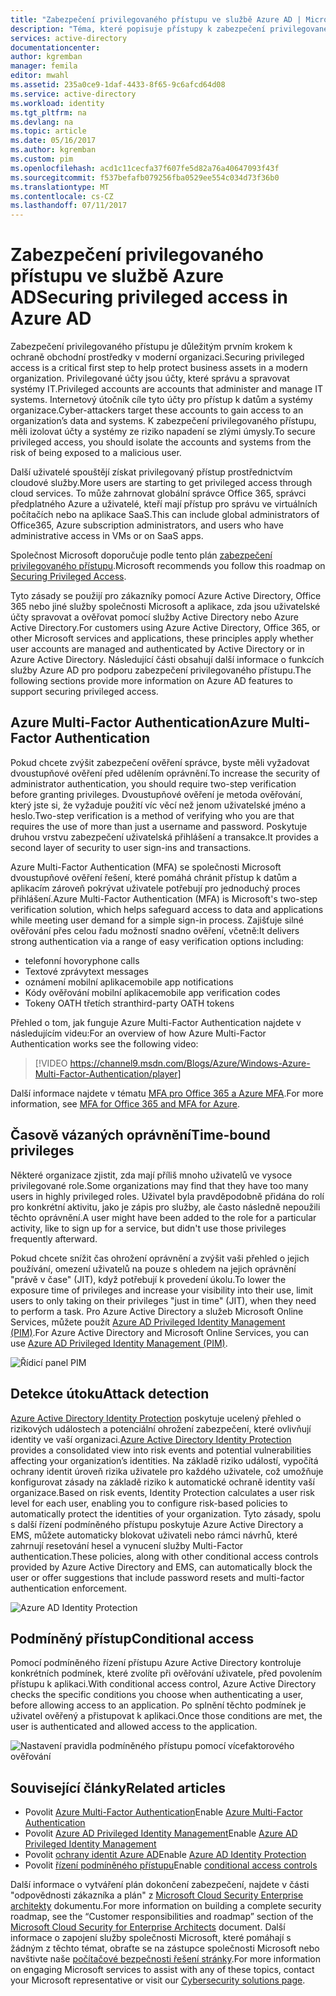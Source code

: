 ```yaml
---
title: "Zabezpečení privilegovaného přístupu ve službě Azure AD | Microsoft Docs"
description: "Téma, které popisuje přístupy k zabezpečení privilegovaného přístupu v Azure, Azure Active Directory a služeb Microsoft Online Services."
services: active-directory
documentationcenter: 
author: kgremban
manager: femila
editor: mwahl
ms.assetid: 235a0ce9-1daf-4433-8f65-9c6afcd64d08
ms.service: active-directory
ms.workload: identity
ms.tgt_pltfrm: na
ms.devlang: na
ms.topic: article
ms.date: 05/16/2017
ms.author: kgremban
ms.custom: pim
ms.openlocfilehash: acd1c11cecfa37f607fe5d82a76a40647093f43f
ms.sourcegitcommit: f537befafb079256fba0529ee554c034d73f36b0
ms.translationtype: MT
ms.contentlocale: cs-CZ
ms.lasthandoff: 07/11/2017
---
```

# <a name="securing-privileged-access-in-azure-ad"></a><span data-ttu-id="cbb3e-103">Zabezpečení privilegovaného přístupu ve službě Azure AD</span><span class="sxs-lookup"><span data-stu-id="cbb3e-103">Securing privileged access in Azure AD</span></span>
<span data-ttu-id="cbb3e-104">Zabezpečení privilegovaného přístupu je důležitým prvním krokem k ochraně obchodní prostředky v moderní organizaci.</span><span class="sxs-lookup"><span data-stu-id="cbb3e-104">Securing privileged access is a critical first step to help protect business assets in a modern organization.</span></span> <span data-ttu-id="cbb3e-105">Privilegované účty jsou účty, které správu a spravovat systémy IT.</span><span class="sxs-lookup"><span data-stu-id="cbb3e-105">Privileged accounts are accounts that administer and manage IT systems.</span></span> <span data-ttu-id="cbb3e-106">Internetový útočník cíle tyto účty pro přístup k datům a systémy organizace.</span><span class="sxs-lookup"><span data-stu-id="cbb3e-106">Cyber-attackers target these accounts to gain access to an organization’s data and systems.</span></span> <span data-ttu-id="cbb3e-107">K zabezpečení privilegovaného přístupu, měli izolovat účty a systémy ze riziko napadení se zlými úmysly.</span><span class="sxs-lookup"><span data-stu-id="cbb3e-107">To secure privileged access, you should isolate the accounts and systems from the risk of being exposed to a malicious user.</span></span>

<span data-ttu-id="cbb3e-108">Další uživatelé spouštějí získat privilegovaný přístup prostřednictvím cloudové služby.</span><span class="sxs-lookup"><span data-stu-id="cbb3e-108">More users are starting to get privileged access through cloud services.</span></span> <span data-ttu-id="cbb3e-109">To může zahrnovat globální správce Office 365, správci předplatného Azure a uživatelé, kteří mají přístup pro správu ve virtuálních počítačích nebo na aplikace SaaS.</span><span class="sxs-lookup"><span data-stu-id="cbb3e-109">This can include global administrators of Office365, Azure subscription administrators, and users who have administrative access in VMs or on SaaS apps.</span></span>

<span data-ttu-id="cbb3e-110">Společnost Microsoft doporučuje podle tento plán [zabezpečení privilegovaného přístupu](https://technet.microsoft.com/library/mt631194.aspx).</span><span class="sxs-lookup"><span data-stu-id="cbb3e-110">Microsoft recommends you follow this roadmap on [Securing Privileged Access](https://technet.microsoft.com/library/mt631194.aspx).</span></span>

<span data-ttu-id="cbb3e-111">Tyto zásady se použijí pro zákazníky pomocí Azure Active Directory, Office 365 nebo jiné služby společnosti Microsoft a aplikace, zda jsou uživatelské účty spravovat a ověřovat pomocí služby Active Directory nebo Azure Active Directory.</span><span class="sxs-lookup"><span data-stu-id="cbb3e-111">For customers using Azure Active Directory, Office 365, or other Microsoft services and applications, these principles apply whether user accounts are managed and authenticated by Active Directory or in Azure Active Directory.</span></span> <span data-ttu-id="cbb3e-112">Následující části obsahují další informace o funkcích služby Azure AD pro podporu zabezpečení privilegovaného přístupu.</span><span class="sxs-lookup"><span data-stu-id="cbb3e-112">The following sections provide more information on Azure AD features to support securing privileged access.</span></span>

## <a name="azure-multi-factor-authentication"></a><span data-ttu-id="cbb3e-113">Azure Multi-Factor Authentication</span><span class="sxs-lookup"><span data-stu-id="cbb3e-113">Azure Multi-Factor Authentication</span></span>
<span data-ttu-id="cbb3e-114">Pokud chcete zvýšit zabezpečení ověření správce, byste měli vyžadovat dvoustupňové ověření před udělením oprávnění.</span><span class="sxs-lookup"><span data-stu-id="cbb3e-114">To increase the security of administrator authentication, you should require two-step verification before granting privileges.</span></span> <span data-ttu-id="cbb3e-115">Dvoustupňové ověření je metoda ověřování, který jste si, že vyžaduje použití víc věcí než jenom uživatelské jméno a heslo.</span><span class="sxs-lookup"><span data-stu-id="cbb3e-115">Two-step verification is a method of verifying who you are that requires the use of more than just a username and password.</span></span> <span data-ttu-id="cbb3e-116">Poskytuje druhou vrstvu zabezpečení uživatelská přihlášení a transakce.</span><span class="sxs-lookup"><span data-stu-id="cbb3e-116">It provides a second layer of security to user sign-ins and transactions.</span></span>

<span data-ttu-id="cbb3e-117">Azure Multi-Factor Authentication (MFA) se společnosti Microsoft dvoustupňové ověření řešení, které pomáhá chránit přístup k datům a aplikacím zároveň pokrývat uživatele potřebují pro jednoduchý proces přihlášení.</span><span class="sxs-lookup"><span data-stu-id="cbb3e-117">Azure Multi-Factor Authentication (MFA) is Microsoft's two-step verification solution, which helps safeguard access to data and applications while meeting user demand for a simple sign-in process.</span></span> <span data-ttu-id="cbb3e-118">Zajišťuje silné ověřování přes celou řadu možností snadno ověření, včetně:</span><span class="sxs-lookup"><span data-stu-id="cbb3e-118">It delivers strong authentication via a range of easy verification options including:</span></span>

- <span data-ttu-id="cbb3e-119">telefonní hovory</span><span class="sxs-lookup"><span data-stu-id="cbb3e-119">phone calls</span></span>
- <span data-ttu-id="cbb3e-120">Textové zprávy</span><span class="sxs-lookup"><span data-stu-id="cbb3e-120">text messages</span></span>
- <span data-ttu-id="cbb3e-121">oznámení mobilní aplikace</span><span class="sxs-lookup"><span data-stu-id="cbb3e-121">mobile app notifications</span></span>
- <span data-ttu-id="cbb3e-122">Kódy ověřování mobilní aplikace</span><span class="sxs-lookup"><span data-stu-id="cbb3e-122">mobile app verification codes</span></span>
- <span data-ttu-id="cbb3e-123">Tokeny OATH třetích stran</span><span class="sxs-lookup"><span data-stu-id="cbb3e-123">third-party OATH tokens</span></span>

<span data-ttu-id="cbb3e-124">Přehled o tom, jak funguje Azure Multi-Factor Authentication najdete v následujícím videu:</span><span class="sxs-lookup"><span data-stu-id="cbb3e-124">For an overview of how Azure Multi-Factor Authentication works see the following video:</span></span>

> [!VIDEO https://channel9.msdn.com/Blogs/Azure/Windows-Azure-Multi-Factor-Authentication/player]

<span data-ttu-id="cbb3e-125">Další informace najdete v tématu [MFA pro Office 365 a Azure MFA](https://blogs.technet.microsoft.com/ad/2014/02/11/mfa-for-office-365-and-mfa-for-azure/).</span><span class="sxs-lookup"><span data-stu-id="cbb3e-125">For more information, see [MFA for Office 365 and MFA for Azure](https://blogs.technet.microsoft.com/ad/2014/02/11/mfa-for-office-365-and-mfa-for-azure/).</span></span>

## <a name="time-bound-privileges"></a><span data-ttu-id="cbb3e-126">Časově vázaných oprávnění</span><span class="sxs-lookup"><span data-stu-id="cbb3e-126">Time-bound privileges</span></span>
<span data-ttu-id="cbb3e-127">Některé organizace zjistit, zda mají příliš mnoho uživatelů ve vysoce privilegované role.</span><span class="sxs-lookup"><span data-stu-id="cbb3e-127">Some organizations may find that they have too many users in highly privileged roles.</span></span> <span data-ttu-id="cbb3e-128">Uživatel byla pravděpodobně přidána do rolí pro konkrétní aktivitu, jako je zápis pro služby, ale často následně nepoužili těchto oprávnění.</span><span class="sxs-lookup"><span data-stu-id="cbb3e-128">A user might have been added to the role for a particular activity, like to sign up for a service, but didn't use those privileges frequently afterward.</span></span>

<span data-ttu-id="cbb3e-129">Pokud chcete snížit čas ohrožení oprávnění a zvýšit vaši přehled o jejich používání, omezení uživatelů na pouze s ohledem na jejich oprávnění "právě v čase" (JIT), když potřebují k provedení úkolu.</span><span class="sxs-lookup"><span data-stu-id="cbb3e-129">To lower the exposure time of privileges and increase your visibility into their use, limit users to only taking on their privileges "just in time" (JIT), when they need to perform a task.</span></span> <span data-ttu-id="cbb3e-130">Pro Azure Active Directory a služeb Microsoft Online Services, můžete použít [Azure AD Privileged Identity Management (PIM)](http://aka.ms/AzurePIM).</span><span class="sxs-lookup"><span data-stu-id="cbb3e-130">For Azure Active Directory and Microsoft Online Services, you can use [Azure AD Privileged Identity Management (PIM)](http://aka.ms/AzurePIM).</span></span>

![Řídicí panel PIM][2]

## <a name="attack-detection"></a><span data-ttu-id="cbb3e-132">Detekce útoku</span><span class="sxs-lookup"><span data-stu-id="cbb3e-132">Attack detection</span></span>
<span data-ttu-id="cbb3e-133">[Azure Active Directory Identity Protection](../active-directory-identityprotection.md) poskytuje ucelený přehled o rizikových událostech a potenciální ohrožení zabezpečení, které ovlivňují identity ve vaší organizaci.</span><span class="sxs-lookup"><span data-stu-id="cbb3e-133">[Azure Active Directory Identity Protection](../active-directory-identityprotection.md) provides a consolidated view into risk events and potential vulnerabilities affecting your organization’s identities.</span></span> <span data-ttu-id="cbb3e-134">Na základě riziko událostí, vypočítá ochrany identit úroveň rizika uživatele pro každého uživatele, což umožňuje konfigurovat zásady na základě riziko k automatické ochraně identity vaší organizace.</span><span class="sxs-lookup"><span data-stu-id="cbb3e-134">Based on risk events, Identity Protection calculates a user risk level for each user, enabling you to configure risk-based policies to automatically protect the identities of your organization.</span></span> <span data-ttu-id="cbb3e-135">Tyto zásady, spolu s další řízení podmíněného přístupu poskytuje Azure Active Directory a EMS, můžete automaticky blokovat uživateli nebo rámci návrhů, které zahrnují resetování hesel a vynucení služby Multi-Factor authentication.</span><span class="sxs-lookup"><span data-stu-id="cbb3e-135">These policies, along with other conditional access controls provided by Azure Active Directory and EMS, can automatically block the user or offer suggestions that include password resets and multi-factor authentication enforcement.</span></span>

![Azure AD Identity Protection][3]

## <a name="conditional-access"></a><span data-ttu-id="cbb3e-137">Podmíněný přístup</span><span class="sxs-lookup"><span data-stu-id="cbb3e-137">Conditional access</span></span>
<span data-ttu-id="cbb3e-138">Pomocí podmíněného řízení přístupu Azure Active Directory kontroluje konkrétních podmínek, které zvolíte při ověřování uživatele, před povolením přístupu k aplikaci.</span><span class="sxs-lookup"><span data-stu-id="cbb3e-138">With conditional access control, Azure Active Directory checks the specific conditions you choose when authenticating a user, before allowing access to an application.</span></span> <span data-ttu-id="cbb3e-139">Po splnění těchto podmínek je uživatel ověřený a přistupovat k aplikaci.</span><span class="sxs-lookup"><span data-stu-id="cbb3e-139">Once those conditions are met, the user is authenticated and allowed access to the application.</span></span>

![Nastavení pravidla podmíněného přístupu pomocí vícefaktorového ověřování][4]

## <a name="related-articles"></a><span data-ttu-id="cbb3e-141">Související články</span><span class="sxs-lookup"><span data-stu-id="cbb3e-141">Related articles</span></span>
* <span data-ttu-id="cbb3e-142">Povolit [Azure Multi-Factor Authentication](../../multi-factor-authentication/multi-factor-authentication-get-started-cloud.md)</span><span class="sxs-lookup"><span data-stu-id="cbb3e-142">Enable [Azure Multi-Factor Authentication](../../multi-factor-authentication/multi-factor-authentication-get-started-cloud.md)</span></span>
* <span data-ttu-id="cbb3e-143">Povolit [Azure AD Privileged Identity Management](../active-directory-privileged-identity-management-configure.md)</span><span class="sxs-lookup"><span data-stu-id="cbb3e-143">Enable [Azure AD Privileged Identity Management](../active-directory-privileged-identity-management-configure.md)</span></span>
* <span data-ttu-id="cbb3e-144">Povolit [ochrany identit Azure AD](../active-directory-identityprotection.md)</span><span class="sxs-lookup"><span data-stu-id="cbb3e-144">Enable [Azure AD Identity Protection](../active-directory-identityprotection.md)</span></span>
* <span data-ttu-id="cbb3e-145">Povolit [řízení podmíněného přístupu](../active-directory-conditional-access.md)</span><span class="sxs-lookup"><span data-stu-id="cbb3e-145">Enable [conditional access controls](../active-directory-conditional-access.md)</span></span>

<span data-ttu-id="cbb3e-146">Další informace o vytváření plán dokončení zabezpečení, najdete v části "odpovědnosti zákazníka a plán" z [Microsoft Cloud Security Enterprise architekty](http://aka.ms/securecustomer) dokumentu.</span><span class="sxs-lookup"><span data-stu-id="cbb3e-146">For more information on building a complete security roadmap, see the “Customer responsibilities and roadmap” section of the [Microsoft Cloud Security for Enterprise Architects](http://aka.ms/securecustomer) document.</span></span> <span data-ttu-id="cbb3e-147">Další informace o zapojení služby společnosti Microsoft, které pomáhají s žádným z těchto témat, obraťte se na zástupce společnosti Microsoft nebo navštivte naše [počítačové bezpečnosti řešení stránky](https://www.microsoft.com/en-us/microsoftservices/campaigns/cybersecurity-protection.aspx).</span><span class="sxs-lookup"><span data-stu-id="cbb3e-147">For more information on engaging Microsoft services to assist with any of these topics, contact your Microsoft representative or visit our [Cybersecurity solutions page](https://www.microsoft.com/en-us/microsoftservices/campaigns/cybersecurity-protection.aspx).</span></span>

<!--Image references-->
[1]: ../media/active-directory-privileged-identity-management-configure/Search_PIM.png
[2]: ../media/active-directory-privileged-identity-management-configure/PIM_Dash.png
[3]: ../media/active-directory-identityprotection/29.png
[4]: ../media/active-directory-conditional-access/conditionalaccess-saas-apps.png
